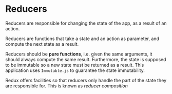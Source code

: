 # Reducers

Reducers are responsible for changing the state of the app, as a result of an action.

Reducers are functions that take a state and an action as parameter, and compute the next state as a result.

Reducers should be **pure functions**, i.e. given the same arguments, it should always compute the same result. Furthermore, the state is supposed to be immutable so a new state must be returned as a result. This application uses `Immutable.js` to guarantee the state immutability.

Redux offers facilities so that reducers only handle the part of the state they are responsible for. This is known as *reducer composition*
